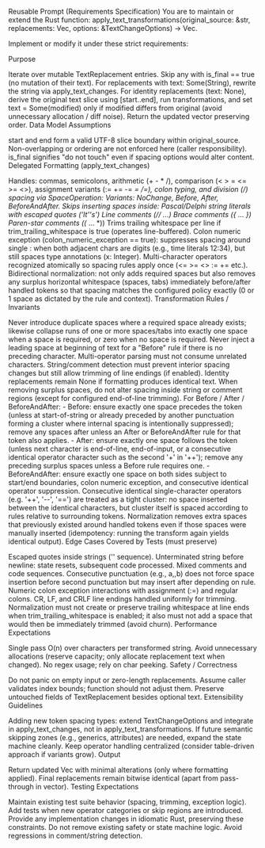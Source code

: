 Reusable Prompt (Requirements Specification)
You are to maintain or extend the Rust function: apply_text_transformations(original_source: &str, replacements: Vec<TextReplacement>, options: &TextChangeOptions) -> Vec<TextReplacement>.

Implement or modify it under these strict requirements:

Purpose

Iterate over mutable TextReplacement entries.
Skip any with is_final == true (no mutation of their text).
For replacements with text: Some(String), rewrite the string via apply_text_changes.
For identity replacements (text: None), derive the original text slice using [start..end], run transformations, and set text = Some(modified) only if modified differs from original (avoid unnecessary allocation / diff noise).
Return the updated vector preserving order.
Data Model Assumptions

start and end form a valid UTF-8 slice boundary within original_source.
Non-overlapping or ordering are not enforced here (caller responsibility).
is_final signifies "do not touch" even if spacing options would alter content.
Delegated Formatting (apply_text_changes)

Handles: commas, semicolons, arithmetic (+ - * /), comparison (< > = <= >= <>), assignment variants (:= += -= *= /=), colon typing, and division (/) spacing via SpaceOperation:
Variants: NoChange, Before, After, BeforeAndAfter.
Skips inserting spaces inside:
Pascal/Delphi string literals with escaped quotes ('It''s')
Line comments (// ...)
Brace comments ({ ... })
Paren-star comments ((* ... *))
Trims trailing whitespace per line if trim_trailing_whitespace is true (operates line-buffered).
Colon numeric exception (colon_numeric_exception == true): suppresses spacing around single : when both adjacent chars are digits (e.g., time literals 12:34), but still spaces type annotations (x: Integer).
Multi-character operators recognized atomically so spacing rules apply once (<= >= <> := += etc.).
Bidirectional normalization: not only adds required spaces but also removes any surplus horizontal whitespace (spaces, tabs) immediately before/after handled tokens so that spacing matches the configured policy exactly (0 or 1 space as dictated by the rule and context).
Transformation Rules / Invariants

Never introduce duplicate spaces where a required space already exists; likewise collapse runs of one or more spaces/tabs into exactly one space when a space is required, or zero when no space is required.
Never inject a leading space at beginning of text for a "Before" rule if there is no preceding character.
Multi-operator parsing must not consume unrelated characters.
String/comment detection must prevent interior spacing changes but still allow trimming of line endings (if enabled).
Identity replacements remain None if formatting produces identical text.
When removing surplus spaces, do not alter spacing inside string or comment regions (except for configured end-of-line trimming).
For Before / After / BeforeAndAfter:
	- Before: ensure exactly one space precedes the token (unless at start-of-string or already preceded by another punctuation forming a cluster where internal spacing is intentionally suppressed); remove any spaces after unless an After or BeforeAndAfter rule for that token also applies.
	- After: ensure exactly one space follows the token (unless next character is end-of-line, end-of-input, or a consecutive identical operator character such as the second '+' in '++'); remove any preceding surplus spaces unless a Before rule requires one.
	- BeforeAndAfter: ensure exactly one space on both sides subject to start/end boundaries, colon numeric exception, and consecutive identical operator suppression.
Consecutive identical single-character operators (e.g. '++', '--', '==') are treated as a tight cluster: no space inserted between the identical characters, but cluster itself is spaced according to rules relative to surrounding tokens.
Normalization removes extra spaces that previously existed around handled tokens even if those spaces were manually inserted (idempotency: running the transform again yields identical output).
Edge Cases Covered by Tests (must preserve)

Escaped quotes inside strings ('' sequence).
Unterminated string before newline: state resets, subsequent code processed.
Mixed comments and code sequences.
Consecutive punctuation (e.g., a,,b) does not force space insertion before second punctuation but may insert after depending on rule.
Numeric colon exception interactions with assignment (:=) and regular colons.
CR, LF, and CRLF line endings handled uniformly for trimming.
Normalization must not create or preserve trailing whitespace at line ends when trim_trailing_whitespace is enabled; it also must not add a space that would then be immediately trimmed (avoid churn).
Performance Expectations

Single pass O(n) over characters per transformed string.
Avoid unnecessary allocations (reserve capacity; only allocate replacement text when changed).
No regex usage; rely on char peeking.
Safety / Correctness

Do not panic on empty input or zero-length replacements.
Assume caller validates index bounds; function should not adjust them.
Preserve untouched fields of TextReplacement besides optional text.
Extensibility Guidelines

Adding new token spacing types: extend TextChangeOptions and integrate in apply_text_changes, not in apply_text_transformations.
If future semantic skipping zones (e.g., generics, attributes) are needed, expand the state machine cleanly.
Keep operator handling centralized (consider table-driven approach if variants grow).
Output

Return updated Vec<TextReplacement> with minimal alterations (only where formatting applied).
Final replacements remain bitwise identical (apart from pass-through in vector).
Testing Expectations

Maintain existing test suite behavior (spacing, trimming, exception logic).
Add tests when new operator categories or skip regions are introduced.
Provide any implementation changes in idiomatic Rust, preserving these constraints. Do not remove existing safety or state machine logic. Avoid regressions in comment/string detection.
